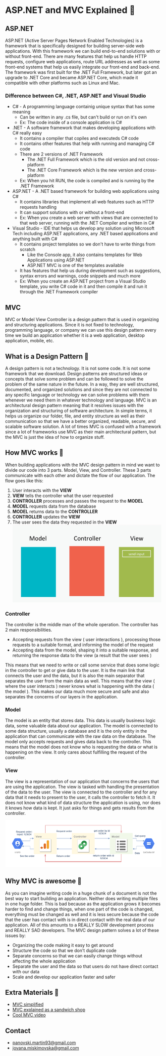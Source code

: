 # ASP.NET and MVC Explained 🍩

## ASP.NET

ASP.NET (Active Server Pages Network Enabled Technologies) is a framework that is specifically designed for building server-side web applications. With this framework we can build end-to-end solutions with or without front-end. There are many features that help us handle HTTP requests, configure web applications, route URL addresses as well as some front-end systems that help us easily integrate our front-end and back-end. The framework was first built for the .NET Full Framework, but later got an upgrade to .NET Core and became ASP.NET Core, which made it compatible with other platforms such as Linux and Mac.

### Difference between C#, .NET, ASP.NET and Visual Studio

- C# - A programming language containig unique syntax that has some meaning
  - Can be written in any .cs file, but can't build or run on it's own
  - Ex: The code inside of a console application is C#
- .NET - A software framework that makes developing applications with C# really easy
  - It contains a compiler that copiles and executeds C# code
  - It contains other features that help with running and managing C# code
  - There are 2 versions of .NET Framework
    - The .NET Full Framework which is the old version and not cross-platform
    - The .NET Core Framework which is the new version and cross-platform
  - Ex: When you hit RUN, the code is compiled and is running by the .NET Framework
- ASP.NET - A .NET based framework for building web applications using C#
  - It contains libraries that implement all web features such as HTTP requests handling
  - It can support solutions with or without a front-end
  - Ex: When you create a web server with views that are connected to that web server, running with the .NET Compiler and written in C#
- Visual Studio - IDE that helps us develop any solution using Microsoft Tech including ASP.NET applications, any .NET based applications and anything built with C#
  - It contains project templates so we don't have to write things from scratch
    - Like the Console app, it also contains templates for Web Applications using ASP.NET
    - ASP.NET MVC is one of the templates available
  - It has features that help us during development such as suggestions, syntax errors and warnings, code snippets and much more
  - Ex: When you create an ASP.NET project from a Visual Studio template, you write C# code in it and then compile it and run it through the .NET Framework compiler

## MVC

MVC or Model View Controller is a design pattern that is used in organizing and structuring applications. Since it is not fixed to technology, programming language, or company we can use this design pattern every time we build an application whether it is a web application, desktop application, mobile, etc.

## What is a Design Pattern 🔹

A design pattern is not a technology. It is not some code. It is not some framework that we download. Design patterns are structured ideas or concepts that solve some problem and can be followed to solve the problem of the same nature in the future. In a way, they are well structured, documented, and organized solutions and since they are not connected to any specific language or technology we can solve problems with them whenever we need them in whatever technology and language. MVC is an architectural design pattern meaning that it resolves issues with the organization and structuring of software architecture. In simple terms, it helps us organize our folder, file, and entity structure as well as their communication so that we have a better organized, readable, secure, and scalable software solution. A lot of times MVC is confused with a framework since a lot of frameworks use MVC as their main architectural pattern, but the MVC is just the idea of how to organize stuff.

## How MVC works 🔹

When building applications with the MVC design pattern in mind we want to divide our code into 3 parts. Model, View, and Controller. These 3 parts communicate with each other and dictate the flow of our application. The flow goes like this:

1. User interacts with the **VIEW**
2. **VIEW** tells the controller what the user requested
3. **CONTROLLER** processes and passes the request to the **MODEL**
4. **MODEL** requests data from the database
5. **MODEL** returns data to the **CONTROLLER**
6. **CONTROLLER** updates the **VIEW**
7. The user sees the data they requested in the **VIEW**
   ![MVC how it works - Animated](img/mvc1.gif)

### Controller

The controller is the middle man of the whole operation. The controller has 2 main responsibilities.

- Accepting requests from the view ( user interactions ), processing those requests to a suitable format, and informing the model of the request
- Accepting data from the model, shaping it into a suitable response, and returning the response data to the view (a result that the user sees )

This means that we need to write or call some service that does some logic in the controller to get or give data to the user. It is the main link that connects the user and the data, but it is also the main separator that separates the user from the main data as well. This means that the view ( where the user interacts ) never knows what is happening with the data ( the model ). This makes our data much more secure and safe and also separates the concerns of our layers in the application.

### Model

The model is an entity that stores data. This data is usually business logic data, some valuable data about our application. The model is connected to some data structure, usually a database and it is the only entity in the application that can communicate with the raw data on the database. The model only accepts requests and gives data back to the controller. This means that the model does not know who is requesting the data or what is happening on the view. It only cares about fulfilling the request of the controller.

### View

The view is a representation of our application that concerns the users that are using the application. The view is tasked with handling the presentation of the data to the user. The view is connected to the controller and for any data that it needs to present to the user, it calls the controller to fetch it. It does not know what kind of data structure the application is using, nor does it knows how data is kept. It just asks for things and gets results from the controller.

![MVC how it works - Example](img/mvc2.png)

## Why MVC is awesome 🔹

As you can imagine writing code in a huge chunk of a document is not the best way to start building an application. Neither does writing multiple files in one huge folder. This is bad because as the application grows it becomes harder to find and change things, when one part of the code is changed, everything must be changed as well and it is less secure because the code that the user has contact with is in direct contact with the real data of our application. All of this amounts to a REALLY SLOW development process and REALLY SAD developers. The MVC design pattern solves a lot of these issues by:

- Organizing the code making it easy to get around
- Structure the code so that we don't duplicate code
- Separate concerns so that we can easily change things without affecting the whole application
- Separate the user and the data so that users do not have direct contact with our data
- Scale and develop our application faster and safer

## Extra Materials 📘

- [MVC simplified](https://www.guru99.com/mvc-tutorial.html)
- [MVC explained as a sandwich shop](https://www.freecodecamp.org/news/simplified-explanation-to-mvc-5d307796df30/)
- [Cool MVC video](https://www.youtube.com/watch?v=1IsL6g2ixak)

## Contact

- panovski.martin93@gmail.com
- jovana.miskimovska@gmail.com
